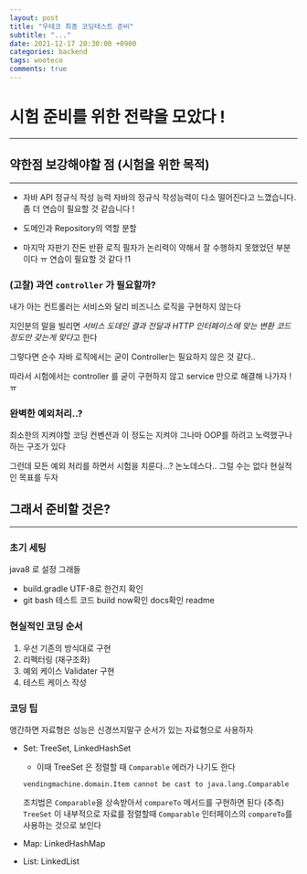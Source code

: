 ```yaml
---
layout: post
title: "우테코 최종 코딩테스트 준비"
subtitle: "..."
date: 2021-12-17 20:30:00 +0900
categories: backend
tags: wooteco
comments: true
---
```


# 시험 준비를 위한 전략을 모았다 !

---

## 약한점 보강해야할 점 (시험을 위한 목적)

---

- 자바 API 정규식 작성 능력
  자바의 정규식 작성능력이 다소 떨어진다고 느꼈습니다. 좀 더 연습이 필요할 것 같습니다 !

- 도메인과 Repository의 역할 분할

- 마지막 자판기 잔돈 반환 로직
  필자가 논리력이 약해서 잘 수행하지 못했었던 부분이다 ㅠ
  연습이 필요할 것 같다 !1

### (고찰) 과연 `controller` 가 필요할까?

내가 아는 컨트롤러는 서비스와 달리 비즈니스 로직을 구현하지 않는다

지인분의 말을 빌리면 *서비스 도데인 결과 전달과 HTTP 인터페이스에 맞는 변환 코드 정도만 갖는게 맞다*고 한다

그렇다면 순수 자바 로직에서는 굳이 Controller는 필요하지 않은 것 같다..

따라서 시험에서는 controller 를 굳이 구현하지 않고 service 만으로 해결해 나가자 ! ㅠ

### 완벽한 예외처리..?

최소한의 지켜야할 코딩 컨벤션과 이 정도는 지켜야 그나마 OOP를 하려고 노력했구나 하는 구조가 있다

그런데 모든 예외 처리를 하면서 시험을 치룬다...? 논노데스다.. 그럴 수는 없다 현실적인 목표를 두자

## 그래서 준비할 것은?

---

### 초기 세팅

java8 로 설정
그래들

- build.gradle UTF-8로 한건지 확인
- git bash 테스트 코드 build now확인
  docs확인 readme

### 현실적인 코딩 순서

1. 우선 기존의 방식대로 구현
2. 리펙터링 (재구조화)
3. 예외 케이스 Validater 구현
4. 테스트 케이스 작성

### 코딩 팁

앵간하면 자료형은 성능은 신경쓰지말구
순서가 있는 자료형으로 사용하자

- Set: TreeSet, LinkedHashSet

  - 이때 TreeSet 은 정렬할 때 `Comparable` 에러가 나기도 한다

  ```
  vendingmachine.domain.Item cannot be cast to java.lang.Comparable
  ```

  조치법은 `Comparable`을 상속받아서 `compareTo` 메서드를 구현하면 된다
  (추측) `TreeSet` 이 내부적으로 자료를 정렬할때 `Comparable` 인터페이스의 `compareTo`를 사용하는 것으로 보인다

- Map: LinkedHashMap
- List: LinkedList
